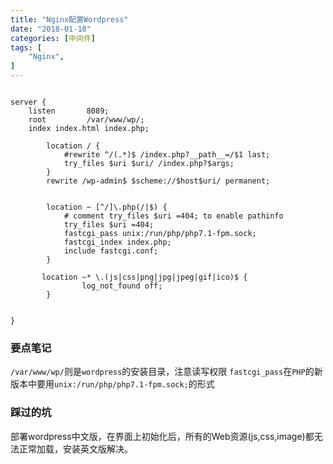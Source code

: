 ```yaml
---
title: "Nginx配置Wordpress"
date: "2018-01-18"
categories: [中间件]
tags: [
    "Nginx",
]
---
```


```shell

server {
    listen       8089;
    root         /var/www/wp/;
    index index.html index.php;

        location / {
            #rewrite ^/(.*)$ /index.php?__path__=/$1 last;
            try_files $uri $uri/ /index.php?$args;
        }
        rewrite /wp-admin$ $scheme://$host$uri/ permanent;


        location ~ [^/]\.php(/|$) {
            # comment try_files $uri =404; to enable pathinfo
            try_files $uri =404;
            fastcgi_pass unix:/run/php/php7.1-fpm.sock;
            fastcgi_index index.php;
            include fastcgi.conf;
        }

       location ~* \.(js|css|png|jpg|jpeg|gif|ico)$ {
                log_not_found off;
        }


}

```

### 要点笔记
`/var/www/wp/`则是`wordpress`的安装目录，注意读写权限
`fastcgi_pass`在`PHP`的新版本中要用`unix:/run/php/php7.1-fpm.sock;`的形式

### 踩过的坑
部署wordpress中文版，在界面上初始化后，所有的Web资源(js,css,image)都无法正常加载，安装英文版解决。

